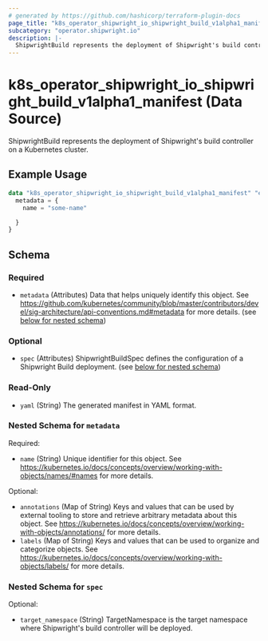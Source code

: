 ```yaml
---
# generated by https://github.com/hashicorp/terraform-plugin-docs
page_title: "k8s_operator_shipwright_io_shipwright_build_v1alpha1_manifest Data Source - terraform-provider-k8s"
subcategory: "operator.shipwright.io"
description: |-
  ShipwrightBuild represents the deployment of Shipwright's build controller on a Kubernetes cluster.
---
```


# k8s_operator_shipwright_io_shipwright_build_v1alpha1_manifest (Data Source)

ShipwrightBuild represents the deployment of Shipwright's build controller on a Kubernetes cluster.

## Example Usage

```terraform
data "k8s_operator_shipwright_io_shipwright_build_v1alpha1_manifest" "example" {
  metadata = {
    name = "some-name"

  }
}
```

<!-- schema generated by tfplugindocs -->
## Schema

### Required

- `metadata` (Attributes) Data that helps uniquely identify this object. See https://github.com/kubernetes/community/blob/master/contributors/devel/sig-architecture/api-conventions.md#metadata for more details. (see [below for nested schema](#nestedatt--metadata))

### Optional

- `spec` (Attributes) ShipwrightBuildSpec defines the configuration of a Shipwright Build deployment. (see [below for nested schema](#nestedatt--spec))

### Read-Only

- `yaml` (String) The generated manifest in YAML format.

<a id="nestedatt--metadata"></a>
### Nested Schema for `metadata`

Required:

- `name` (String) Unique identifier for this object. See https://kubernetes.io/docs/concepts/overview/working-with-objects/names/#names for more details.

Optional:

- `annotations` (Map of String) Keys and values that can be used by external tooling to store and retrieve arbitrary metadata about this object. See https://kubernetes.io/docs/concepts/overview/working-with-objects/annotations/ for more details.
- `labels` (Map of String) Keys and values that can be used to organize and categorize objects. See https://kubernetes.io/docs/concepts/overview/working-with-objects/labels/ for more details.


<a id="nestedatt--spec"></a>
### Nested Schema for `spec`

Optional:

- `target_namespace` (String) TargetNamespace is the target namespace where Shipwright's build controller will be deployed.

